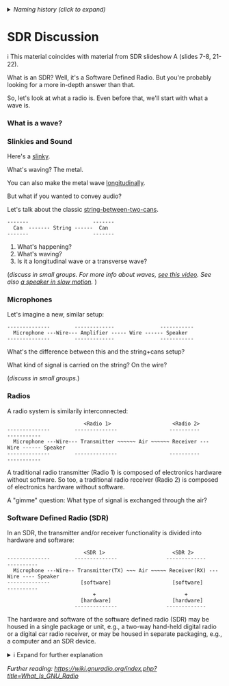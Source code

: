 <details><summary><i>Naming history (click to expand)</i></summary>
<pre>
2023 Aug 18: 060_What_is_an_SDR.md
2023 May 22: 050_What_is_an_SDR.md
2022 Aug 08: 020_What_is_an_SDR.md
</pre>
</details>

# SDR Discussion

ℹ️ This material coincides with material from SDR slideshow A (slides 7-8, 21-22).

What is an SDR?  Well, it's a Software Defined Radio. But you're probably looking for a more in-depth answer than that.

So, let's look at what a radio is. Even before that, we'll start with what a wave is.

### What is a wave?

### Slinkies and Sound

Here's a [slinky](https://www.youtube.com/watch?v=g8GcMn7K0u4?t=11).

What's waving? The metal.

You can also make the metal wave [longitudinally](https://www.youtube.com/watch?v=fMJrtheQfZw).

But what if you wanted to convey audio?

Let's talk about the classic [string-between-two-cans](https://duckduckgo.com/?q=string+between+two+cans&t=h_&iar=images&iax=images&ia=images).

```
-------                     -------
  Can  ------- String ------  Can  
-------                     -------
```

1. What's happening?
2. What's waving?
3. Is it a longitudinal wave or a transverse wave?

(_discuss in small groups. For more info about waves, [see this video](https://www.khanacademy.org/science/physics/mechanical-waves-and-sound/sound-topic/v/sound-properties-amplitude-period-frequency-wavelength). See also [a speaker in slow motion](https://www.youtube.com/watch?v=J2BUvWRCBGM)._ )

### Microphones

Let's imagine a new, similar setup:

```
--------------        -------------               -----------
  Microphone ---Wire--- Amplifier ----- Wire ------ Speaker
--------------        -------------               -----------
```

What's the difference between this and the string+cans setup?

What kind of signal is carried on the string? On the wire?

(_discuss in small groups._)

### Radios

A radio system is similarily interconnected:

```
                         <Radio 1>                    <Radio 2>
--------------        --------------                 ----------              -----------
  Microphone ---Wire--- Transmitter ~~~~~~ Air ~~~~~~ Receiver --- Wire ------ Speaker
--------------        --------------                 ----------              -----------
```

A traditional radio transmitter (Radio 1) is composed of electronics hardware without software.
So too, a traditional radio receiver (Radio 2) is composed of electronics hardware without software.

A "gimme" question:  What type of signal is exchanged through the air?  

### Software Defined Radio (SDR)

In an SDR, the transmitter and/or receiver functionality is divided into hardware and software:

```
                         <SDR 1>                      <SDR 2>
--------------        --------------                -------------             ----------
  Microphone ---Wire-- Transmitter(TX) ~~~ Air ~~~~~ Receiver(RX) --- Wire ---- Speaker
--------------          [software]                    [software]              ----------
                            +                             + 
                        [hardware]                    [hardware] 
                      --------------                -------------
```

The hardware and software of the software defined radio (SDR) may be housed in a single package or unit, e.g., a two-way hand-held digital radio or a digital car radio receiver, or may be housed in separate packaging, e.g., a computer and an SDR device.
<details> <summary> ℹ️ Expand for further explanation </summary>
 
* The diagram above shows two separate SDR's, one designated as the transmitter and the other as the receiver.  Either SDR may, optionally, communicate with a traditional radio as well.  
* Most SDR devices can be operated in both a transmission mode and a reception mode.
* Depending on its mode of operation, an SDR device may be called the "transmitter", the "reciever", or the "transciever.  For either mode of SDR operation (transmission or reception), some of the functionality is allocated to a separate computing device.
* In current discussion, the term "computer" may refer to a desktop computer, a laptop computer, a tablet computer, or a mobile smart telephone, as examples.
* Although wires are shown in the diagram, in some SDR systems, the microphone, speaker, etc. may be connected to the SDR via wireless communication technology.

</details>

_Further reading: https://wiki.gnuradio.org/index.php?title=What_Is_GNU_Radio_
